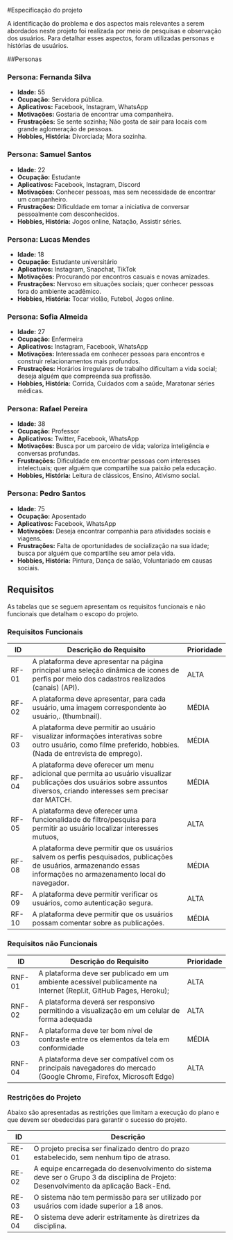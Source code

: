 
#Especificação do projeto

A identificação do problema e dos aspectos mais relevantes a serem abordados neste projeto foi realizada por meio de pesquisas e observação dos usuários. Para detalhar esses aspectos, foram utilizadas personas e histórias de usuários. 

##Personas

### Persona: Fernanda Silva

- **Idade:** 55
- **Ocupação:** Servidora pública.
- **Aplicativos:** Facebook, Instagram, WhatsApp
- **Motivações:** Gostaria de encontrar uma companheira.
- **Frustrações:** Se sente sozinha; Não gosta de sair para locais com grande aglomeração de pessoas.
- **Hobbies, História:** Divorciada; Mora sozinha.

### Persona: Samuel Santos

- **Idade:** 22
- **Ocupação:** Estudante
- **Aplicativos:** Facebook, Instagram, Discord
- **Motivações:** Conhecer pessoas, mas sem necessidade de encontrar um companheiro.
- **Frustrações:** Dificuldade em tomar a iniciativa de conversar pessoalmente com desconhecidos.
- **Hobbies, História:** Jogos online, Natação, Assistir séries.


### Persona: Lucas Mendes

- **Idade:** 18
- **Ocupação:** Estudante universitário
- **Aplicativos:** Instagram, Snapchat, TikTok
- **Motivações:** Procurando por encontros casuais e novas amizades.
- **Frustrações:** Nervoso em situações sociais; quer conhecer pessoas fora do ambiente acadêmico.
- **Hobbies, História:** Tocar violão, Futebol, Jogos online.

### Persona: Sofia Almeida

- **Idade:** 27
- **Ocupação:** Enfermeira
- **Aplicativos:** Instagram, Facebook, WhatsApp
- **Motivações:** Interessada em conhecer pessoas para encontros e construir relacionamentos mais profundos.
- **Frustrações:** Horários irregulares de trabalho dificultam a vida social; deseja alguém que compreenda sua profissão.
- **Hobbies, História:** Corrida, Cuidados com a saúde, Maratonar séries médicas.

### Persona: Rafael Pereira

- **Idade:** 38
- **Ocupação:** Professor
- **Aplicativos:** Twitter, Facebook, WhatsApp
- **Motivações:** Busca por um parceiro de vida; valoriza inteligência e conversas profundas.
- **Frustrações:** Dificuldade em encontrar pessoas com interesses intelectuais; quer alguém que compartilhe sua paixão pela educação.
- **Hobbies, História:** Leitura de clássicos, Ensino, Ativismo social.

### Persona: Pedro Santos

- **Idade:** 75
- **Ocupação:** Aposentado
- **Aplicativos:** Facebook, WhatsApp
- **Motivações:** Deseja encontrar companhia para atividades sociais e viagens.
- **Frustrações:** Falta de oportunidades de socialização na sua idade; busca por alguém que compartilhe seu amor pela vida.
- **Hobbies, História:** Pintura, Dança de salão, Voluntariado em causas sociais.

## Requisitos

As tabelas que se seguem apresentam os requisitos funcionais e não funcionais que detalham o escopo do projeto.

### Requisitos Funcionais

|ID    | Descrição do Requisito  | Prioridade |
|------|-----------------------------------------|----|
|RF-01| A plataforma deve apresentar na página principal uma seleção dinâmica de icones de perfis por meio dos cadastros realizados (canais) (API). | ALTA | 
|RF-02| A plataforma deve apresentar, para cada usuário, uma imagem correspondente ào usuário,.  (thumbnail).   | MÉDIA |
|RF-03| A plataforma deve permitir ao usuário visualizar informações interativas sobre outro usuário, como filme preferido, hobbies. (Nada de entrevista de emprego).  | MÉDIA |
|RF-04| A plataforma deve oferecer um menu adicional que permita ao usuário visualizar publicações dos usuários sobre assuntos diversos, criando interesses sem precisar dar MATCH.      | MÉDIA |
|RF-05| A plataforma deve oferecer uma funcionalidade de filtro/pesquisa para permitir ao usuário localizar interesses mutuos,| ALTA |
|RF-08| A plataforma deve permitir que os usuários salvem os perfis pesquisados, publicações de usuários, armazenando essas informações no armazenamento local do navegador.  | MÉDIA |
|RF-09| A plataforma deve permitir verificar os usuários, como autenticação segura. | ALTA |
|RF-10| A plataforma deve permitir que os usuários possam comentar sobre as publicações. | MÉDIA |




### Requisitos não Funcionais

|ID     | Descrição do Requisito  |Prioridade |
|-------|-------------------------|----|
|RNF-01 | A plataforma deve ser publicado em um ambiente acessível publicamente na Internet (Repl.it, GitHub Pages, Heroku);  | ALTA | 
|RNF-02 | A plataforma deverá ser responsivo permitindo a visualização em um celular de forma adequada |  ALTA | 
|RNF-03 | A plataforma deve ter bom nível de contraste entre os elementos da tela em conformidade | MÉDIA|
|RNF-04 | A plataforma deve ser compatível com os principais navegadores do mercado (Google Chrome, Firefox, Microsoft Edge) | ALTA|



### Restrições do Projeto

Abaixo são apresentadas as restrições que limitam a execução do plano e que devem ser obedecidas para garantir o sucesso do projeto.

| **ID**  | **Descrição**                                                                                   |
|---------|-------------------------------------------------------------------------------------------------|
| RE-01   | O projeto precisa ser finalizado dentro do prazo estabelecido, sem nenhum tipo de atraso.     |
| RE-02   | A equipe encarregada do desenvolvimento do sistema deve ser o Grupo 3 da disciplina de Projeto: Desenvolvimento da aplicação Back-End. |
| RE-03   | O sistema não tem permissão para ser utilizado por usuários com idade superior a 18 anos.    |
| RE-04   | O sistema deve aderir estritamente às diretrizes da disciplina.                               |



